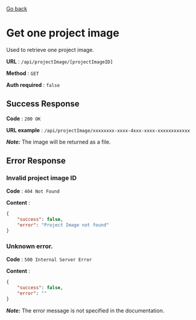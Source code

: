 [Go back](../README.md)

# Get one project image

Used to retrieve one project image.

**URL** : `/api/projectImage/[projectImageID]`

**Method** : `GET`

**Auth required** : `false`

## Success Response

**Code** : `200 OK`

**URL example** : `/api/projectImage/xxxxxxxx-xxxx-4xxx-xxxx-xxxxxxxxxxxx`

**_Note:_** The image will be returned as a file.

## Error Response

### Invalid project image ID

**Code** : `404 Not Found`

**Content** :

```json
{
	"success": false,
	"error": "Project Image not found"
}
```

### Unknown error.

**Code** : `500 Internal Server Error`

**Content** :

```json
{
	"success": false,
	"error": ""
}
```

**_Note:_** The error message is not specified in the documentation.
